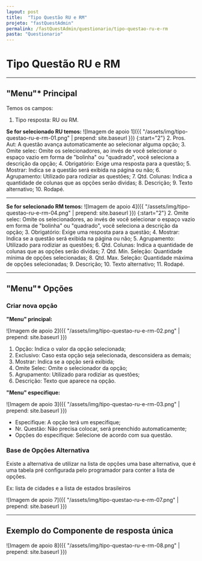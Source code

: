 ```yaml
---
layout: post
title:  "Tipo Questão RU e RM"
projeto: "fastQuestAdmin"
permalink: /fastQuestAdmin/questionario/tipo-questao-ru-e-rm
pasta: "Questionario"
---
```

# Tipo Questão RU e RM

----

## "Menu"* Principal

Temos os campos:
1. Tipo resposta: RU ou RM.

**Se for selecionado RU temos:**
![Imagem de apoio 1]({{ "/assets/img/tipo-questao-ru-e-rm-01.png" | prepend: site.baseurl }})
{:start="2"}
2. Pros. Aut: A questão avança automaticamente ao selecionar alguma opção;
3. Omite selec: Omite os selecionadores, ao invés de você selecionar o espaço vazio em forma de "bolinha" ou "quadrado", você seleciona a descrição da opção;
4. Obrigatório: Exige uma resposta para a questão;
5. Mostrar: Indica se a questão será exibida na página ou não;
6. Agrupamento: Utilizado para rodiziar as questões;
7. Qtd. Colunas: Indica a quantidade de colunas que as opções serão dividas;
8. Descrição;
9. Texto alternativo;
10. Rodapé.

----

**Se for selecionado RM temos:**
![Imagem de apoio 4]({{ "/assets/img/tipo-questao-ru-e-rm-04.png" | prepend: site.baseurl }})
{:start="2"}
2. Omite selec: Omite os selecionadores, ao invés de você selecionar o espaço vazio em forma de "bolinha" ou "quadrado", você seleciona a descrição da opção;
3. Obrigatório: Exige uma resposta para a questão;
4. Mostrar: Indica se a questão será exibida na página ou não;
5. Agrupamento: Utilizado para rodiziar as questões;
6. Qtd. Colunas: Indica a quantidade de colunas que as opções serão dividas;
7. Qtd. Mín. Seleção: Quantidade mínima de opções selecionadas;
8. Qtd. Max. Seleção: Quantidade máxima de opções selecionadas;
9. Descrição;
10. Texto alternativo;
11. Rodapé.

----

## "Menu"* Opções

### Criar nova opção

**"Menu" principal:**

![Imagem de apoio 2]({{ "/assets/img/tipo-questao-ru-e-rm-02.png" | prepend: site.baseurl }})
1. Opção: Indica o valor da opção selecionada;
2. Exclusivo: Caso esta opção seja selecionada, desconsidera as demais;
3. Mostrar: Indica se a opção será exibida;
4. Omite Selec: Omite o selecionador da opção;
5. Agrupamento: Utilizado para rodiziar as questões;
6. Descrição: Texto que aparece na opção.

**"Menu" especifique:**

![Imagem de apoio 3]({{ "/assets/img/tipo-questao-ru-e-rm-03.png" | prepend: site.baseurl }})
- Especifique: A opção terá um especifique;
- Nr. Questão: Não precisa colocar, será preenchido automaticamente;
- Opções do especifique: Selecione de acordo com sua questão.

### Base de Opções Alternativa

Existe a alternativa de utilizar na lista de opções uma base alternativa, que é uma tabela pré configurada pelo programador para conter a lista de opções.

Ex: lista de cidades e a lista de estados brasileiros

![Imagem de apoio 7]({{ "/assets/img/tipo-questao-ru-e-rm-07.png" | prepend: site.baseurl }})

----

## Exemplo do Componente de resposta única

![Imagem de apoio 8]({{ "/assets/img/tipo-questao-ru-e-rm-08.png" | prepend: site.baseurl }})
